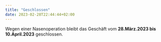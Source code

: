```yaml
---
title: "Geschlossen"
date: 2023-02-28T22:44:44+02:00
---
```

Wegen einer Nasenoperation bleibt das Geschäft vom **28.März.2023 bis 10.April.2023** geschlossen.
